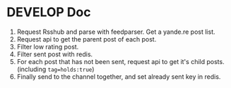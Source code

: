 # DEVELOP Doc

1. Request Rsshub and parse with feedparser. Get a yande.re post list.
2. Request api to get the parent post of each post.
3. Filter low rating post.
4. Filter sent post with redis.
5. For each post that has not been sent, request api to get it's child posts. (including `tag=holds:true`)
6. Finally send to the channel together, and set already sent key in redis.
